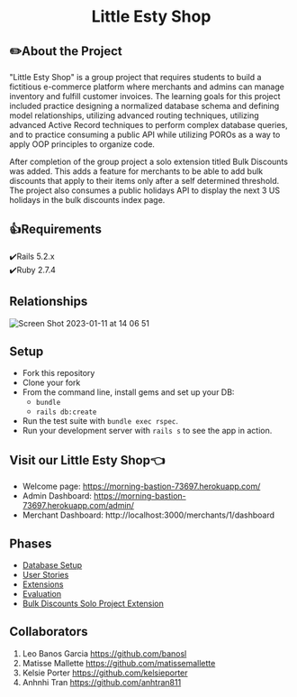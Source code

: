 # <center>Little Esty Shop</center>

## :pencil2:About the Project

"Little Esty Shop" is a group project that requires students to build a fictitious e-commerce platform where merchants and admins can manage inventory and fulfill customer invoices. The learning goals for this project included practice designing a normalized database schema and defining model relationships, utilizing advanced routing techniques, utilizing advanced Active Record techniques to perform complex database queries, and to practice consuming a public API while utilizing POROs as a way to apply OOP principles to organize code.

After completion of the group project a solo extension titled Bulk Discounts was added. This adds a feature for merchants to be able to add bulk discounts that apply to their items only after a self determined threshold. The project also consumes a public holidays API to display the next 3 US holidays in the bulk discounts index page.

## :thumbsup:Requirements<br>
:heavy_check_mark:Rails 5.2.x<br>
:heavy_check_mark:Ruby 2.7.4

## Relationships
![Screen Shot 2023-01-11 at 14 06 51](https://user-images.githubusercontent.com/111314699/211917954-3dea4971-5d48-466c-a070-de0dd737127c.png)

## Setup

* Fork this repository
* Clone your fork
* From the command line, install gems and set up your DB:
    * `bundle`
    * `rails db:create`
* Run the test suite with `bundle exec rspec`.
* Run your development server with `rails s` to see the app in action.

## Visit our Little Esty Shop:point_left:
* Welcome page: https://morning-bastion-73697.herokuapp.com/
* Admin Dashboard: https://morning-bastion-73697.herokuapp.com/admin/
* Merchant Dashboard: http://localhost:3000/merchants/1/dashboard

## Phases

* [Database Setup](https://github.com/turingschool-examples/little-esty-shop/blob/main/doc/db_setup.md)
* [User Stories](https://github.com/turingschool-examples/little-esty-shop/blob/main/doc/user_stories.md)
* [Extensions](https://github.com/turingschool-examples/little-esty-shop/blob/main/doc/extensions.md)
* [Evaluation](https://github.com/turingschool-examples/little-esty-shop/blob/main/doc/evaluation.md)
* [Bulk Discounts Solo Project Extension](https://backend.turing.edu/module2/projects/bulk_discounts/)

## Collaborators

1. Leo Banos Garcia https://github.com/banosl
1. Matisse Mallette https://github.com/matissemallette
1. Kelsie Porter https://github.com/kelsieporter
1. Anhnhi Tran https://github.com/anhtran811
